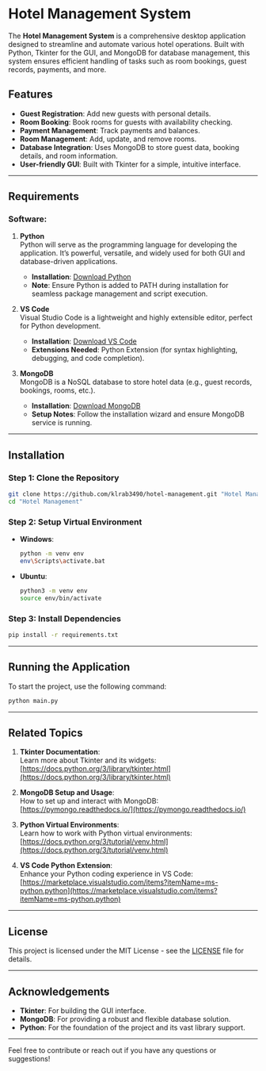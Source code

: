 # Hotel Management System

The **Hotel Management System** is a comprehensive desktop application designed to streamline and automate various hotel operations. Built with Python, Tkinter for the GUI, and MongoDB for database management, this system ensures efficient handling of tasks such as room bookings, guest records, payments, and more.

## Features

- **Guest Registration**: Add new guests with personal details.
- **Room Booking**: Book rooms for guests with availability checking.
- **Payment Management**: Track payments and balances.
- **Room Management**: Add, update, and remove rooms.
- **Database Integration**: Uses MongoDB to store guest data, booking details, and room information.
- **User-friendly GUI**: Built with Tkinter for a simple, intuitive interface.

---

## Requirements

### Software:

1. **Python**  
   Python will serve as the programming language for developing the application. It’s powerful, versatile, and widely used for both GUI and database-driven applications.  
   - **Installation**: [Download Python](https://www.python.org/downloads/)  
   - **Note**: Ensure Python is added to PATH during installation for seamless package management and script execution.

2. **VS Code**  
   Visual Studio Code is a lightweight and highly extensible editor, perfect for Python development.  
   - **Installation**: [Download VS Code](https://code.visualstudio.com/)  
   - **Extensions Needed**: Python Extension (for syntax highlighting, debugging, and code completion).

3. **MongoDB**  
   MongoDB is a NoSQL database to store hotel data (e.g., guest records, bookings, rooms, etc.).  
   - **Installation**: [Download MongoDB](https://www.mongodb.com/try/download/community)  
   - **Setup Notes**: Follow the installation wizard and ensure MongoDB service is running.

---

## Installation

### Step 1: Clone the Repository

```bash
git clone https://github.com/klrab3490/hotel-management.git "Hotel Management"
cd "Hotel Management"
```

### Step 2: Setup Virtual Environment

- **Windows**:
  ```bash
  python -m venv env
  env\Scripts\activate.bat
  ```
- **Ubuntu**:
  ```bash
  python3 -m venv env
  source env/bin/activate
  ```

### Step 3: Install Dependencies

```bash
pip install -r requirements.txt
```

---

## Running the Application

To start the project, use the following command:

```bash
python main.py
```

---

## Related Topics

1. **Tkinter Documentation**:  
   Learn more about Tkinter and its widgets:  
   [https://docs.python.org/3/library/tkinter.html](https://docs.python.org/3/library/tkinter.html)

2. **MongoDB Setup and Usage**:  
   How to set up and interact with MongoDB:  
   [https://pymongo.readthedocs.io/](https://pymongo.readthedocs.io/)

3. **Python Virtual Environments**:  
   Learn how to work with Python virtual environments:  
   [https://docs.python.org/3/tutorial/venv.html](https://docs.python.org/3/tutorial/venv.html)

4. **VS Code Python Extension**:  
   Enhance your Python coding experience in VS Code:  
   [https://marketplace.visualstudio.com/items?itemName=ms-python.python](https://marketplace.visualstudio.com/items?itemName=ms-python.python)

---

## License

This project is licensed under the MIT License - see the [LICENSE](LICENSE) file for details.

---

## Acknowledgements

- **Tkinter**: For building the GUI interface.
- **MongoDB**: For providing a robust and flexible database solution.
- **Python**: For the foundation of the project and its vast library support.

---

Feel free to contribute or reach out if you have any questions or suggestions!
```
